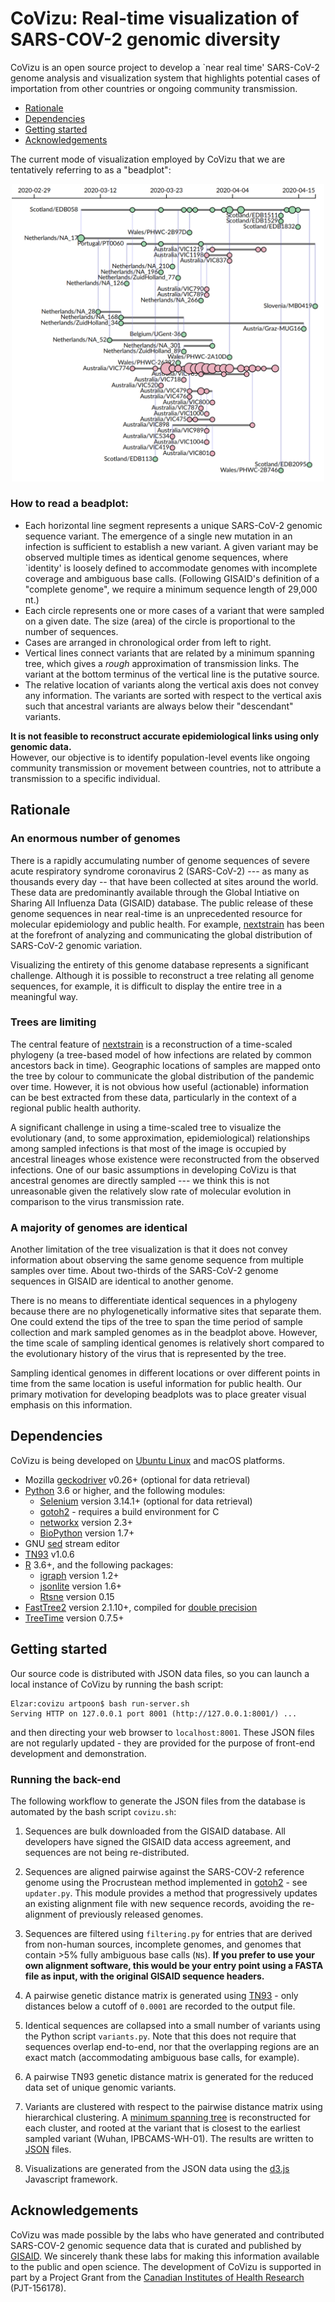 # CoVizu: Real-time visualization of SARS-COV-2 genomic diversity

CoVizu is an open source project to develop a `near real time' SARS-CoV-2 genome analysis and visualization system that highlights potential cases of importation from other countries or ongoing community transmission.

* [Rationale](https://github.com/PoonLab/covizu#rationale)
* [Dependencies](https://github.com/PoonLab/covizu#dependencies)
* [Getting started](https://github.com/PoonLab/covizu#getting-started)
* [Acknowledgements](https://github.com/PoonLab/covizu#acknowledgements)

The current mode of visualization employed by CoVizu that we are tentatively referring to as a "beadplot":

<p align="center">
<img src="doc/beadplot.png" width="500px"/>
</p>

### How to read a beadplot:

* Each horizontal line segment represents a unique SARS-CoV-2 genomic sequence variant.  The emergence of a single new mutation in an infection is sufficient to establish a new variant.  A given variant may be observed multiple times as identical genome sequences, where `identity' is loosely defined to accommodate genomes with incomplete coverage and ambiguous base calls.  (Following GISAID's definition of a "complete genome", we require a minimum sequence length of 29,000 nt.)
* Each circle represents one or more cases of a variant that were sampled on a given date.  The size (area) of the circle is proportional to the number of sequences.
* Cases are arranged in chronological order from left to right.
* Vertical lines connect variants that are related by a minimum spanning tree, which gives a *rough* approximation of transmission links.  The variant at the bottom terminus of the vertical line is the putative source.  
* The relative location of variants along the vertical axis does not convey any information.  The variants are sorted with respect to the vertical axis such that ancestral variants are always below their "descendant" variants.

**It is not feasible to reconstruct accurate epidemiological links using only genomic data.**  
However, our objective is to identify population-level events like ongoing community transmission or movement between countries, not to attribute a transmission to a specific individual.


## Rationale

### An enormous number of genomes
There is a rapidly accumulating number of genome sequences of severe acute 
respiratory syndrome coronavirus 2 (SARS-CoV-2) --- as many as thousands 
every day -- that have been collected at sites around the world.  
These data are predominantly available through the Global Intiative on Sharing 
All Influenza Data (GISAID) database.
The public release of these genome sequences in near real-time is an 
unprecedented resource for molecular epidemiology and public health.
For example, [nextstrain](http://nextstrain.org) has been at the forefront 
of analyzing and communicating the global distribution of SARS-CoV-2 genomic 
variation.

Visualizing the entirety of this genome database represents a significant
challenge.  Although it is possible to reconstruct a tree relating all
genome sequences, for example, it is difficult to display the entire tree in a 
meaningful way.

### Trees are limiting
The central feature of [nextstrain](nextstrain.org) is a reconstruction of 
a time-scaled phylogeny (a tree-based model of how infections are related 
by common ancestors back in time).
Geographic locations of samples are mapped onto the tree by colour to 
communicate the global distribution of the pandemic over time.
However, it is not obvious how useful (actionable) information can be best 
extracted from these data, particularly in the context of a regional public 
health authority.

A significant challenge in using a time-scaled tree to visualize the 
evolutionary (and, to some approximation, epidemiological) relationships 
among sampled infections is that most of the image is occupied by 
ancestral lineages whose existence were reconstructed from the observed 
infections.
One of our basic assumptions in developing CoVizu is that ancestral genomes 
are directly sampled --- we think this is not unreasonable given the 
relatively slow rate of molecular evolution in comparison to the virus 
transmission rate.

### A majority of genomes are identical
Another limitation of the tree visualization is that it does not convey 
information about observing the same genome sequence from multiple samples 
over time.
About two-thirds of the SARS-CoV-2 genome sequences in GISAID are identical to
another genome.

There is no means to differentiate identical sequences in a phylogeny 
because there are no phylogenetically informative sites that separate them.
One could extend the tips of the tree to span the time period of sample 
collection and mark sampled genomes as in the beadplot above.
However, the time scale of sampling identical genomes is relatively short 
compared to the evolutionary history of the virus that is represented by 
the tree.

Sampling identical genomes in different locations or over different
points in time from the same location is useful information for public health.
Our primary motivation for developing beadplots was to place greater visual 
emphasis on this information.


## Dependencies
CoVizu is being developed on [Ubuntu Linux](https://ubuntu.com/) and macOS platforms.

* Mozilla [geckodriver](https://github.com/mozilla/geckodriver) v0.26+ (optional for data retrieval)
* [Python](https://www.python.org/) 3.6 or higher, and the following modules:
  * [Selenium](https://github.com/SeleniumHQ/selenium/) version 3.14.1+ (optional for data retrieval)
  * [gotoh2](https://github.com/ArtPoon/gotoh2/) - requires a build environment for C
  * [networkx](https://networkx.github.io/) version 2.3+
  * [BioPython](https://biopython.org/) version 1.7+
* GNU [sed](https://www.gnu.org/software/sed/) stream editor
* [TN93](https://github.com/veg/tn93) v1.0.6
* [R](https://cran.r-project.org/) 3.6+, and the following packages:
  * [igraph](https://igraph.org/r/) version 1.2+
  * [jsonlite](https://cran.r-project.org/web/packages/jsonlite/index.html) version 1.6+
  * [Rtsne](https://cran.r-project.org/web/packages/Rtsne/index.html) version 0.15
* [FastTree2](http://www.microbesonline.org/fasttree/) version 2.1.10+, compiled for [double precision](http://www.microbesonline.org/fasttree/#BranchLen)
* [TreeTime](https://github.com/neherlab/treetime) version 0.7.5+


## Getting started

Our source code is distributed with JSON data files, so you can launch a local 
instance of CoVizu by running the bash script:
```console
Elzar:covizu artpoon$ bash run-server.sh 
Serving HTTP on 127.0.0.1 port 8001 (http://127.0.0.1:8001/) ...
```
and then directing your web browser to `localhost:8001`.
These JSON files are not regularly updated - they are provided for the purpose of front-end
development and demonstration.

### Running the back-end
The following workflow to generate the JSON files from the database is automated by the bash script `covizu.sh`:

1. Sequences are bulk downloaded from the GISAID database.  All developers have signed the GISAID data access agreement, and sequences are not being re-distributed.

2. Sequences are aligned pairwise against the SARS-COV-2 reference genome using the Procrustean method implemented in [gotoh2](http://github.com/ArtPoon/gotoh2) - see `updater.py`.  This module provides a method that progressively updates an existing alignment file with new sequence records, avoiding the re-alignment of previously released genomes.

3. Sequences are filtered using `filtering.py` for entries that are derived from non-human sources, incomplete genomes, and genomes that contain >5% fully ambiguous base calls (`N`s).  **If you prefer to use your own alignment software, this would be your entry point using a FASTA file as input, with the original GISAID sequence headers.**

4. A pairwise genetic distance matrix is generated using [TN93](http://github.com/veg/tn93) - only distances below a cutoff of `0.0001` are recorded to the output file.

5. Identical sequences are collapsed into a small number of variants using the Python script `variants.py`.  Note that this does not require that sequences overlap end-to-end, nor that the overlapping regions are an exact match (accommodating ambiguous base calls, for example).

6. A pairwise TN93 genetic distance matrix is generated for the reduced data set of unique genomic variants.

7. Variants are clustered with respect to the pairwise distance matrix using hierarchical clustering.  A [minimum spanning tree](https://en.wikipedia.org/wiki/Minimum_spanning_tree) is reconstructed for each cluster, and rooted at the variant that is closest to the earliest sampled variant (Wuhan, IPBCAMS-WH-01).  The results are written to [JSON](https://en.wikipedia.org/wiki/JSON) files.

8. Visualizations are generated from the JSON data using the [d3.js](https://en.wikipedia.org/wiki/D3.js) Javascript framework.


## Acknowledgements
CoVizu was made possible by the labs who have generated and contributed SARS-COV-2 genomic sequence data that is curated and published by [GISAID](https://www.gisaid.org/).  We sincerely thank these labs for making this information available to the public and open science.
The development of CoVizu is supported in part by a Project Grant from the [Canadian Institutes of Health Research](https://cihr-irsc.gc.ca/e/193.html) (PJT-156178).
